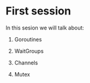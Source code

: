 
# First session

In this sesion we will talk about:

1. Goroutines

2. WaitGroups

3. Channels

4. Mutex
